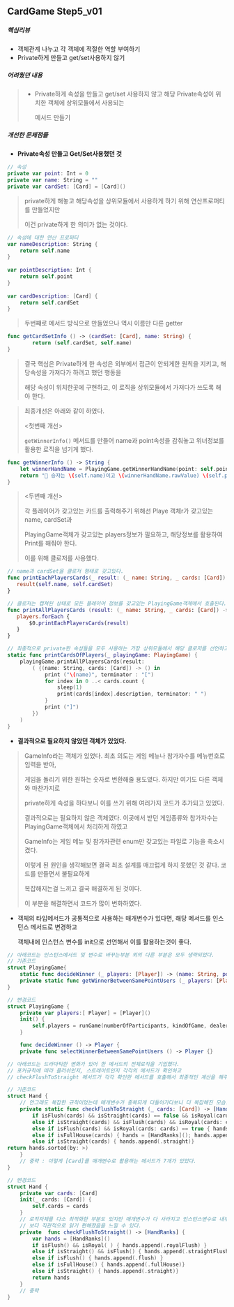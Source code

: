 ## CardGame Step5_v01



##### 핵심리뷰

- 객체관계 나누고 각 객체에 적절한 역할 부여하기
- Private하게 만들고 get/set사용하지 않기



##### 어려웠던 내용

> - Private하게 속성을 만들고 get/set 사용하지 않고 해당 Private속성이 위치한 객체에 상위모듈에서 사용되는
>
>   메서드 만들기



##### 개선한 문제점들

- **Private속성 만들고 Get/Set사용했던 것**

```swift
// 속성
private var point: Int = 0
private var name: String = ""
private var cardSet: [Card] = [Card]()
```



> private하게 해놓고 해당속성을 상위모듈에서 사용하게 하기 위해 연산프로퍼티를 만들었지만
>
> 이건 private하게 한 의미가 없는 것이다.

```swift
// 속성에 대한 연산 프로퍼티
var nameDescription: String {
    return self.name
}
    
var pointDescription: Int {
    return self.point 
}
    
var cardDescription: [Card] {
    return self.cardSet
}
```



> 두번쨰로 메서드 방식으로 만들었으나 역시 이름만 다른 getter

```swift
func getCardSetInfo () -> (cardSet: [Card], name: String) {
        return (self.cardSet, self.name)
}
```



> 결국 핵심은 Private하게 한 속성은 외부에서 접근이 안되게한 원칙을 지키고, 해당속성을 가져다가 하려고 했던 행동을
>
> 해당 속성이 위치한곳에 구현하고, 이 로직을 상위모듈에서 가져다가 쓰도록 해야 한다.



> 최종개선은 아래와 같이 하였다.
>
> <첫번째 개선>
>
> ```getWinnerInfo()``` 메서드를 만들어 name과 point속성을 감춰놓고 위너정보를 활용한 로직을 넘기게 했다.

```swift
func getWinnerInfo () -> String {
    let winnerHandName = PlayingGame.getWinnerHandName(point: self.point)
    return "🤩 승자는 \(self.name)이고 \(winnerHandName.rawValue) \(self.point)점 입니다."
}
```



> <두번째 개선>
>
> 각 플레이어가 갖고있는 카드를 출력해주기 위해선 Playe 객체r가 갖고있는 name, cardSet과
>
> PlayingGame객체가 갖고있는 players정보가 필요하고, 해당정보를 활용하여 Print를 해줘야 한다.
>
> 이를 위해 클로저를 사용했다.

```swift
// name과 cardSet을 클로저 형태로 갖고있다. 
func printEachPlayersCards(_ result: (_ name: String, _ cards: [Card]) -> ()) {
   result(self.name, self.cardSet)
}
```



```swift
// 클로저는 캡쳐된 상태로 모든 플레이어 정보를 갖고있는 PlayingGame객체에서 호출된다. 
func printAllPlayersCards (result: (_ name: String, _ cards: [Card]) -> ()) {
   players.forEach {
       $0.printEachPlayersCards(result)
   }
}
```



```swift
// 최종적으로 private한 속성들을 모두 사용하는 가장 상위모듈에서 해당 클로저를 선언하고 사용한다. 
static func printCardsOfPlayers(_ playingGame: PlayingGame) {
    playingGame.printAllPlayersCards(result:
        ( {(name: String, cards: [Card]) -> () in
            print ("\(name)", terminator : "[")
            for index in 0 ..< cards.count {
                sleep(1)
                print(cards[index].description, terminator: " ")
            }
            print ("]")
        })
    )
}
```



- **결과적으로 필요하지 않았던 객체가 있었다.**

> GameInfo라는 객체가 있었다. 최초 의도는 게임 메뉴나 참가자수를 메뉴번호로 입력을 받아,
>
> 게임을 돌리기 위한 원하는 숫자로 변환해줄 용도였다. 하지만 여기도 다른 객체와 마찬가지로
>
> private하게 속성을 하다보니 이를 쓰기 위해 여러가지 코드가 추가되고 있었다.
>
> 
>
> 결과적으로는 필요하지 않은 객체였다. 이곳에서 받던 게임종류와 참가자수는 PlayingGame객체에서 처리하게 하였고
>
> GameInfo는 게임 메뉴 및 참가자관련 enum만 갖고있는 파일로 기능을 축소시켰다.
>
> 
>
> 이렇게 된 원인을 생각해보면 결국 최초 설계를 매끄럽게 하지 못했던 것 같다. 코드를 만들면서 불필요하게
>
> 복잡해지는걸 느끼고 결국 해결하게 된 것이다.
>
> 
>
> 이 부분을 해결하면서 코드가 많이 변화하였다.



* 객체의 타입메서드가 공통적으로 사용하는 매개변수가 있다면, 해당 메서드를 인스턴스 메서드로 변경하고

  객체내에 인스턴스 변수를 init으로 선언해서 이를 활용하는것이 좋다.

```swift
// 아래코드는 인스턴스메서드 및 변수로 바꾸는부분 외의 다른 부분은 모두 생략되었다.
// 기존코드
struct PlayingGame{
    static func decideWinner (_ players: [Player]) -> (name: String, point: Int) {}
    private static func getWinnerBetweenSamePointUsers (_ players: [Player]) -> Player {}
}

// 변경코드
struct PlayingGame {
    private var players:[ Player] = [Player]()
    init() {
        self.players = runGame(numberOfParticipants, kindOfGame, dealer)
    }

    func decideWinner () -> Player {
    private func selectWinnerBetweenSamePointUsers () -> Player {}

```



```swift
// 아래코드는 드라마틱한 변화가 있어 한 메서드의 전체로직을 기입했다.
// 포커규칙에 따라 플러쉬인지, 스트레이트인지 각각의 메서드가 확인하고
// checkFlushToStraight 메서드가 각각 확인한 메서드를 호출해서 최종적인 계산을 해주는 것이다.

// 기존코드
struct Hand {
    // 안그래도 복잡한 규칙이었는데 매개변수가 중복되게 다들어가다보니 더 복잡해진 모습...
    private static func checkFlushToStraight (_ cards: [Card]) -> [HandRanks] {
        if isFlush(cards) && isStraight(cards) == false && isRoyal(cards: cards) == false { hands.append(.flush) }
        else if isStraight(cards) && isFlush(cards) && isRoyal(cards: cards) == false { hands.append(.straightFlush)}
        else if isFlush(cards) && isRoyal(cards: cards) == true { hands.append(.royalFlush) }
        else if isFullHouse(cards) { hands = [HandRanks](); hands.append(.fullHouse)}
        else if isStraight(cards) { hands.append(.straight)}
return hands.sorted(by: >)
    }
    // 중략 : 이렇게 [Card]를 매개변수로 활용하는 메서드가 7개가 있었다.
}

// 변경코드
struct Hand {
    private var cards: [Card]
    init(_ cards: [Card]) {
        self.cards = cards
    }
    // 로직자체를 다소 최적화한 부분도 있지만 매개변수가 다 사라지고 인스턴스변수로 내부에서 사용하게 되면서
    // 보다 직관적으로 읽기 편해졌음을 느낄 수 있다.
    private  func checkFlushToStraight() -> [HandRanks] {
        var hands = [HandRanks]()
        if isFlush() && isRoyal( ) { hands.append(.royalFlush) }
        else if isStraight() && isFlush() { hands.append(.straightFlush)}
        else if isFlush() { hands.append(.flush) }
        else if isFullHouse() { hands.append(.fullHouse)}
        else if isStraight() { hands.append(.straight)}
        return hands
    }
    // 중략
}
```

